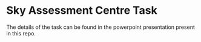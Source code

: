 # Sky Assessment Centre Task
The details of the task can be found in the powerpoint presentation present in this repo. 
